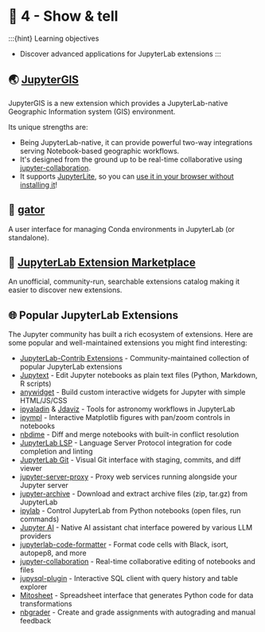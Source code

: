 # 🪩 4 - Show & tell

:::{hint} Learning objectives
* Discover advanced applications for JupyterLab extensions
:::


## 🌏 [JupyterGIS](https://jupytergis.readthedocs.io/)

JupyterGIS is a new extension which provides a JupyterLab-native Geographic Information
system (GIS) environment.

Its unique strengths are:

* Being JupyterLab-native, it can provide powerful two-way integrations serving
  Notebook-based geographic workflows.
* It's designed from the ground up to be real-time collaborative using
  [jupyter-collaboration](https://github.com/jupyterlab/jupyter-collaboration/).
* It supports [JupyterLite](https://jupyterlite.readthedocs.io/), so you can
  [use it in your browser without installing it](https://jupytergis.readthedocs.io/en/latest/lite/)!


## 🐊 [gator](https://github.com/mamba-org/gator)

A user interface for managing Conda environments in JupyterLab (or standalone).


## 🛒 [JupyterLab Extension Marketplace](https://marketplace.orbrx.io/)

An unofficial, community-run, searchable extensions catalog making it easier to discover
new extensions.


## 🌐 Popular JupyterLab Extensions

The Jupyter community has built a rich ecosystem of extensions. Here are some popular and well-maintained extensions you might find interesting:

- [JupyterLab-Contrib Extensions](https://jupyterlab-contrib.github.io/extensions.html) - Community-maintained collection of popular JupyterLab extensions
- [Jupytext](https://github.com/mwouts/jupytext) - Edit Jupyter notebooks as plain text files (Python, Markdown, R scripts)
- [anywidget](https://github.com/manzt/anywidget) - Build custom interactive widgets for Jupyter with simple HTML/JS/CSS
- [ipyaladin](https://cds-astro.github.io/ipyaladin/) & [Jdaviz](https://jdaviz.readthedocs.io/en/stable/) - Tools for astronomy workflows in JupyterLab
- [ipympl](https://github.com/matplotlib/ipympl) - Interactive Matplotlib figures with pan/zoom controls in notebooks
- [nbdime](https://github.com/jupyter/nbdime) - Diff and merge notebooks with built-in conflict resolution
- [JupyterLab LSP](https://github.com/jupyter-lsp/jupyterlab-lsp) - Language Server Protocol integration for code completion and linting
- [JupyterLab Git](https://github.com/jupyterlab/jupyterlab-git) - Visual Git interface with staging, commits, and diff viewer
- [jupyter-server-proxy](https://github.com/jupyterhub/jupyter-server-proxy) - Proxy web services running alongside your Jupyter server
- [jupyter-archive](https://github.com/jupyterlab-contrib/jupyter-archive) - Download and extract archive files (zip, tar.gz) from JupyterLab
- [ipylab](https://github.com/jtpio/ipylab) - Control JupyterLab from Python notebooks (open files, run commands)
- [Jupyter AI](https://github.com/jupyterlab/jupyter-ai) - Native AI assistant chat interface powered by various LLM providers
- [jupyterlab-code-formatter](https://github.com/jupyterlab-contrib/jupyterlab_code_formatter) - Format code cells with Black, isort, autopep8, and more
- [jupyter-collaboration](https://github.com/jupyterlab/jupyter-collaboration) - Real-time collaborative editing of notebooks and files
- [jupysql-plugin](https://github.com/ploomber/jupysql-plugin) - Interactive SQL client with query history and table explorer
- [Mitosheet](https://github.com/mito-ds/mito) - Spreadsheet interface that generates Python code for data transformations
- [nbgrader](https://github.com/jupyter/nbgrader) - Create and grade assignments with autograding and manual feedback
